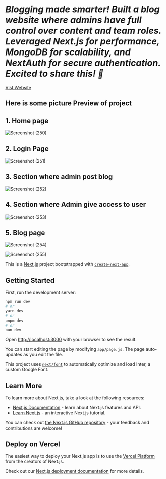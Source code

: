 # *Blogging made smarter! Built a blog website where admins have full control over content and team roles. Leveraged Next.js for performance, MongoDB for scalability, and NextAuth for secure authentication. Excited to share this! 🚀*

[Vist Website](https://blog-website-theta-blush.vercel.app/)

## Here is some picture Preview of project

## 1. Home page
  ![Screenshot (250)](https://github.com/user-attachments/assets/7942b008-5719-4994-8042-3e63cc22863b)
## 2. Login Page
![Screenshot (251)](https://github.com/user-attachments/assets/01ace62e-59b9-429f-9152-35eecb170df2)
## 3. Section where admin post blog
![Screenshot (252)](https://github.com/user-attachments/assets/a4f4ae2e-35bf-4927-94cb-010932d451cd)
## 4. Section where Admin give access to user
![Screenshot (253)](https://github.com/user-attachments/assets/c88c4721-9c93-40fb-8619-4635cd91c9f4)
## 5. Blog page
![Screenshot (254)](https://github.com/user-attachments/assets/6fe353a9-42c7-41a0-88e1-11000aa03b2b)

![Screenshot (255)](https://github.com/user-attachments/assets/d6c5a4fc-9d70-48ce-899d-3862585c4ed2)









This is a [Next.js](https://nextjs.org/) project bootstrapped with [`create-next-app`](https://github.com/vercel/next.js/tree/canary/packages/create-next-app).

## Getting Started

First, run the development server:

```bash
npm run dev
# or
yarn dev
# or
pnpm dev
# or
bun dev
```

Open [http://localhost:3000](http://localhost:3000) with your browser to see the result.

You can start editing the page by modifying `app/page.js`. The page auto-updates as you edit the file.

This project uses [`next/font`](https://nextjs.org/docs/basic-features/font-optimization) to automatically optimize and load Inter, a custom Google Font.

## Learn More

To learn more about Next.js, take a look at the following resources:

- [Next.js Documentation](https://nextjs.org/docs) - learn about Next.js features and API.
- [Learn Next.js](https://nextjs.org/learn) - an interactive Next.js tutorial.

You can check out [the Next.js GitHub repository](https://github.com/vercel/next.js/) - your feedback and contributions are welcome!

## Deploy on Vercel

The easiest way to deploy your Next.js app is to use the [Vercel Platform](https://vercel.com/new?utm_medium=default-template&filter=next.js&utm_source=create-next-app&utm_campaign=create-next-app-readme) from the creators of Next.js.

Check out our [Next.js deployment documentation](https://nextjs.org/docs/deployment) for more details.
